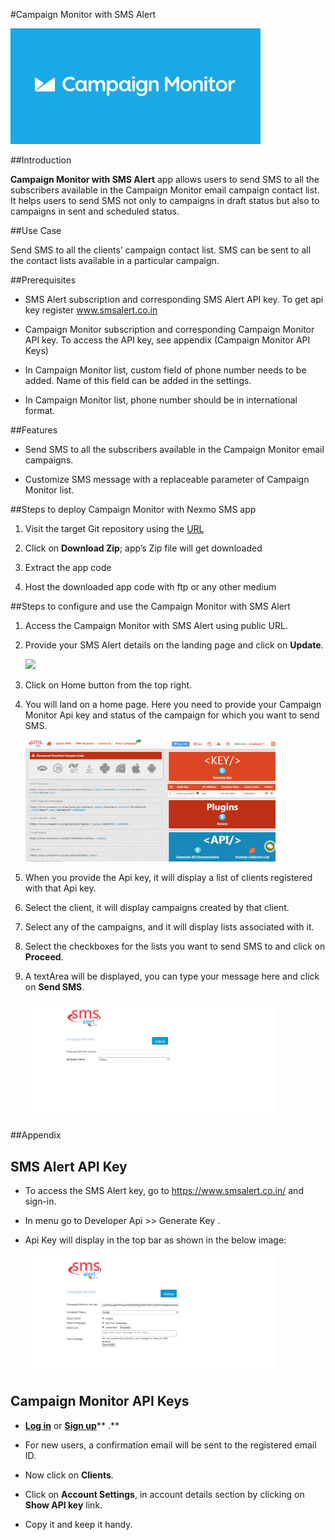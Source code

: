 #Campaign Monitor with SMS Alert

<img src= "images/image1.png" width=400>

##Introduction 

**Campaign Monitor with SMS Alert** app allows users to send SMS to all the subscribers available in the Campaign Monitor email campaign contact list. It helps users to send SMS not only to campaigns in draft status but also to campaigns in sent and scheduled status.

##Use Case

Send SMS to all the clients’ campaign contact list. SMS can be sent to all the contact lists available in a particular campaign.

##Prerequisites

-   SMS Alert subscription and corresponding SMS Alert API key. To get api key register www.smsalert.co.in

-   Campaign Monitor subscription and corresponding Campaign Monitor API key. To access the API key, see appendix (Campaign Monitor API Keys)

-   In Campaign Monitor list, custom field of phone number needs to be added. Name of this field can be added in the settings.

-   In Campaign Monitor list, phone number should be in international format.

##Features

-   Send SMS to all the subscribers available in the Campaign Monitor email campaigns.

-   Customize SMS message with a replaceable parameter of Campaign Monitor list.

##Steps to deploy Campaign Monitor with Nexmo SMS app

1.  Visit the target Git repository using the [URL](https://github.com/Smsalert/Campaign-Monitor-with-SMSAlert.git)

2.  Click on **Download Zip**; app’s Zip file will get downloaded

3.  Extract the app code

4.  Host the downloaded app code with ftp or any other medium

##Steps to configure and use the Campaign Monitor with SMS Alert

1.  Access the Campaign Monitor with SMS Alert using public URL.

2.  Provide your SMS Alert details on the landing page and click on **Update**.

    <img src= "images/image2.png" width=400>

3.  Click on Home button from the top right.

4.  You will land on a home page. Here you need to provide your Campaign Monitor Api key and status of the campaign for which you want to send SMS.

    <img src= "images/image3.png" width=400>

5.  When you provide the Api key, it will display a list of clients registered with that Api key.

6.  Select the client, it will display campaigns created by that client.

7.  Select any of the campaigns, and it will display lists associated with it.

8.  Select the checkboxes for the lists you want to send SMS to and click on **Proceed**.

9.  A textArea will be displayed, you can type your message here and click on **Send SMS**.

    <img src= "images/image4.png" width=400>

##Appendix

SMS Alert API Key
--------------

-   To access the SMS Alert key, go to <https://www.smsalert.co.in/> and sign-in.

-   In menu go to Developer Api >> Generate Key  .

-   Api Key will display in the top bar as shown in the below image:

	<img src= "images/image5.png" width=400>

Campaign Monitor API Keys
-------------------------

-   [**Log in**](https://www.campaignmonitor.com/) or [**Sign up**](https://www.campaignmonitor.com/)** .**

-   For new users, a confirmation email will be sent to the registered email ID.

-   Now click on **Clients**.

-   Click on **Account Settings**, in account details section by clicking on **Show API key** link.

-   Copy it and keep it handy.
